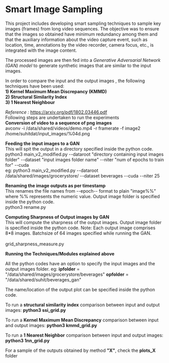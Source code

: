 # Smart Image Sampling 

This project includes developing smart sampling techniques to sample key images (frames) from long video sequences. The objective was to ensure that the images so obtained have minimum redundancy among them and that the auxiliary information about the video capture event, such as location, time, annotations by the video recorder, camera focus, etc., is integrated with the image content.

The processed images are then fed into a *Generative Adversarial Network (GAN) model* to generate synthetic images that are similar to the input images.

In order to compare the input and the output images , the following techniques have been used: <br>
**1)  Kernel Maximum Mean Discrepancy (KMMD)**<br>
**2) Structural Similarity Index**<br> 
**3) 1 Nearest Neighbour**<br>

*Reference :* https://arxiv.org/pdf/1802.03446.pdf
<br> 
Following steps are undertaken to run the experiments 
<br>
**Conversion of video to a sequence of png images**
<br>
avconv -i /data/shared/videos/demo.mp4 -r framerate -f image2 /home/suhitdat/input_images/%04d.png

**Feeding the input images to a GAN** <br>
This will spit the output in a directory specified inside the python code.
<br> 
python3 main_v2_modified.py --dataroot "directory containing input images folder"  --dataset "input images folder name" --niter "num of epochs to train for" --cuda
<br>
eg: python3 main_v2_modified.py --dataroot /data/shared/images/grocerystore/ --dataset beverages --cuda --niter 25

**Renaming the image outputs as per timestamp** <br>
This renames the file names from --epoch-- format to plain "image%%" where %% represents the numeric value. Output image folder is specified inside the python code.
<br>
python3 rename.py 

**Computing Sharpness of Output images by GAN** <br>
This will compute the sharpness of the output images. 
Output image folder is specified inside the python code.
Note: Each output image comprises 8*8 images. Batchsize of 64 images specified while running the GAN.
<br>  
grid_sharpness_measure.py
 
**Running the Techniques/Modules explained above** <br>

All the python codes have an option to specify the input images and the output images folder. 
eg: 
**ipfolder** = "/data/shared/images/grocerystore/beverages"
**opfolder** = "/data/shared/suhit/beverages_gan"

The name/location of the output plot can be specified inside the python code. 

To run a **structural similarity index** comparison between input and output images: 
**python3 ssi_grid.py**

To run a **Kernel Maximum Mean Discrepancy** comparison between input and output images: 
**python3 kmmd_grid.py**

To run a **1 Nearest Neighbor** comparison between input and output images: 
**python3 1nn_grid.py**

For a sample of the outputs obtained by method **"X"**, check the **plots_X** folder  

